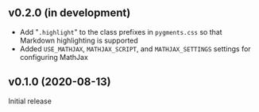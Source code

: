 v0.2.0 (in development)
-----------------------
- Add "`.highlight`" to the class prefixes in `pygments.css` so that Markdown
  highlighting is supported
- Added `USE_MATHJAX`, `MATHJAX_SCRIPT`, and `MATHJAX_SETTINGS` settings for
  configuring MathJax

v0.1.0 (2020-08-13)
-------------------
Initial release
